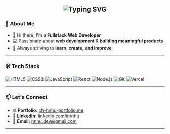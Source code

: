 <h2 align="center"><img src="https://readme-typing-svg.demolab.com?font=&size=25&duration=6000&pause=1000&color=9B72FF&width=435&lines=%3C%2F+fullstack_web_developer%3E;%22think%2C+tinker%2C+thrive.%22" alt="Typing SVG" /></h2>

<!-- GitHub Profile README -->

### 🚀 About Me
- 👋 Hi there, I'm a **Fullstack Web Developer**
- 💻 Passionate about **web development** & **building meaningful products**  
- 🎯 Always striving to **learn, create, and improve**  

---

### 🛠 Tech Stack
![HTML5](https://img.shields.io/badge/-HTML5-E34F26?style=flat&logo=html5&logoColor=white)
![CSS3](https://img.shields.io/badge/-CSS3-1572B6?style=flat&logo=css3&logoColor=white)
![JavaScript](https://img.shields.io/badge/-JavaScript-F7DF1E?style=flat&logo=javascript&logoColor=black)
![React](https://img.shields.io/badge/-React-61DAFB?style=flat&logo=react&logoColor=black)
![Node.js](https://img.shields.io/badge/-Node.js-339933?style=flat&logo=nodedotjs&logoColor=white)
![Git](https://img.shields.io/badge/-Git-F05032?style=flat&logo=git&logoColor=white)
![Vercel](https://img.shields.io/badge/-Vercel-000000?style=flat&logo=vercel&logoColor=white)

---

### 📫 Let's Connect
- 🌐 **Portfolio:** [ch-hnhu-portfolio.me](https://ch-hnhu-portfolio.me)  
- 💼 **LinkedIn:** [linkedin.com/in/nhu](https://linkedin.com/in/nhu)  
- 📧 **Email:** [hnhu.dev@gmail.com](mailto:hnhu.dev@gmail.com)

---


<!--
**ch-hnhu/ch-hnhu** is a ✨ _special_ ✨ repository because its `README.md` (this file) appears on your GitHub profile.

Here are some ideas to get you started:

- 🔭 I’m currently working on ...
- 🌱 I’m currently learning ...
- 👯 I’m looking to collaborate on ...
- 🤔 I’m looking for help with ...
- 💬 Ask me about ...
- 📫 How to reach me: ...
- 😄 Pronouns: ...
- ⚡ Fun fact: ...
-->
